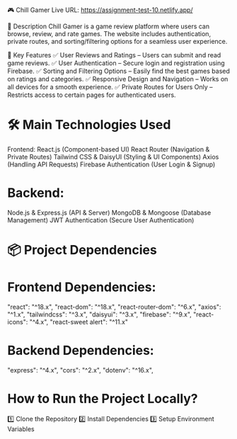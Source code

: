 🎮 Chill Gamer
Live URL: https://assignment-test-10.netlify.app/

📌 Description
Chill Gamer is a game review platform where users can browse, review, and rate games. The website includes authentication, private routes, and sorting/filtering options for a seamless user experience.

🚀 Key Features
✅ User Reviews and Ratings – Users can submit and read game reviews.
✅ User Authentication – Secure login and registration using Firebase.
✅ Sorting and Filtering Options – Easily find the best games based on ratings and categories.
✅ Responsive Design and Navigation – Works on all devices for a smooth experience.
✅ Private Routes for Users Only – Restricts access to certain pages for authenticated users.

# 🛠 Main Technologies Used
Frontend:
React.js (Component-based UI)
React Router (Navigation & Private Routes)
Tailwind CSS & DaisyUI (Styling & UI Components)
Axios (Handling API Requests)
Firebase Authentication (User Login & Signup)

# Backend:
Node.js & Express.js (API & Server)
MongoDB & Mongoose (Database Management)
JWT Authentication (Secure User Authentication)

# 📦 Project Dependencies
 # Frontend Dependencies:
 "react": "^18.x",
"react-dom": "^18.x",
"react-router-dom": "^6.x",
"axios": "^1.x",
"tailwindcss": "^3.x",
"daisyui": "^3.x",
"firebase": "^9.x",
"react-icons": "^4.x",
"react-sweet alert": "^11.x"

 # Backend Dependencies:
 "express": "^4.x",
"cors": "^2.x",
"dotenv": "^16.x",

# How to Run the Project Locally?
1️⃣ Clone the Repository
2️⃣ Install Dependencies
3️⃣ Setup Environment Variables


